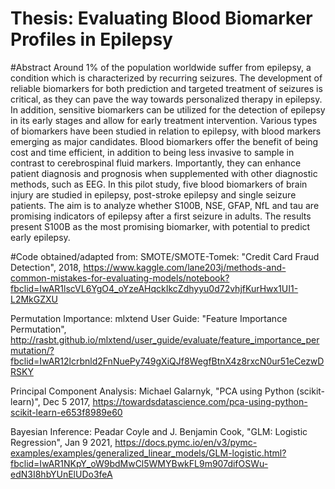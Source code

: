 # Thesis: Evaluating Blood Biomarker Profiles in Epilepsy

#Abstract
Around 1% of the population worldwide suffer from epilepsy, a condition which is characterized by recurring seizures. The development of reliable biomarkers for both prediction and targeted treatment of seizures is critical, as they can pave the way towards personalized therapy in epilepsy. In addition, sensitive biomarkers can be utilized for the detection of epilepsy in its early stages and allow for early treatment intervention. Various types of biomarkers have been studied in relation to epilepsy, with blood markers emerging as major candidates. Blood biomarkers offer the benefit of being cost and time efficient, in addition to being less invasive to sample in contrast to cerebrospinal fluid markers. Importantly, they can enhance patient diagnosis and prognosis when supplemented with other diagnostic methods, such as EEG. In this pilot study, five blood biomarkers of brain injury are studied in epilepsy, post-stroke epilepsy and single seizure patients. The aim is to analyze whether S100B, NSE, GFAP, NfL and tau are promising indicators of epilepsy after a first seizure in adults. The results present S100B as the most promising biomarker, with potential to predict early epilepsy.

#Code obtained/adapted from:
  SMOTE/SMOTE-Tomek: "Credit Card Fraud Detection", 2018, https://www.kaggle.com/lane203j/methods-and-common-mistakes-for-evaluating-models/notebook?fbclid=IwAR1lscVL6YgO4_oYzeAHqckIkcZdhyyu0d72vhjfKurHwx1UI1-L2MkGZXU
  
  Permutation Importance: mlxtend User Guide: "Feature Importance Permutation", http://rasbt.github.io/mlxtend/user_guide/evaluate/feature_importance_permutation/?fbclid=IwAR12lcrbnld2FnNuePy749gXiQJf8WegfBtnX4z8rxcN0ur51eCezwDRSKY
  
  Principal Component Analysis: Michael Galarnyk, "PCA using Python (scikit-learn)", Dec 5 2017, https://towardsdatascience.com/pca-using-python-scikit-learn-e653f8989e60
  
  Bayesian Inference: Peadar Coyle and J. Benjamin Cook, "GLM: Logistic Regression", Jan 9 2021, https://docs.pymc.io/en/v3/pymc-examples/examples/generalized_linear_models/GLM-logistic.html?fbclid=IwAR1NKpY_oW9bdMwCl5WMYBwkFL9m907difOSWu-edN3I8hbYUnElUDo3feA
